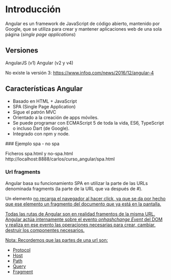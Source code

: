 # Introducción

Angular es un framework de JavaScript de código abierto, mantenido por Google, que se utiliza para crear y mantener aplicaciones web de una sola página (*single page applications*)

## Versiones

AngularJS (v1)
Angular (v2 y v4)

No existe la versión 3: https://www.infoq.com/news/2016/12/angular-4

## Características Angular

- Basado en HTML + JavaScript
- SPA (Single Page Application)
- Sigue el patrón MVC
- Orientado a la creación de apps móviles.
- Se puede programar con ECMAScript 5 de toda la vida, ES6, TypeScript o incluso Dart (de Google).
- Integrado con npm y node.

### Ejemplo spa - no spa

Ficheros spa.html y no-spa.html
http://localhost:8888/carlos/curso_angular/spa.html

### Url fragments

Angular basa su funcionamiento SPA en utilizar la parte de las URLs denominada fragments (la parte de la URL que va después de #).

Un elemento <a href="#loquesea"> no recarga el navegador al hacer click, ya que se da por hecho que ese elemento un fragmento del documento que ya está en la pantalla.

Todas las rutas de Angular son en realidad framentos de la misma URL. Angular actúa internamente sobre el evento *onhashchange Event* del DOM y realiza en ese evento las operaciones necesarias para crear, cambiar, destruir los componentes necesarios.

Nota: Recordemos que las partes de una url son:

- Protocol
- Host
- Path
- Query
- Fragment

